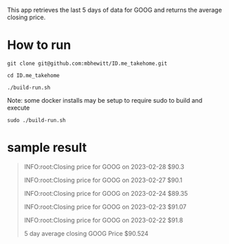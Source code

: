 This app retrieves the last 5 days of data for GOOG and returns the average closing price.

# How to run

`git clone git@github.com:mbhewitt/ID.me_takehome.git`

`cd ID.me_takehome`

`./build-run.sh`

Note: some docker installs may be setup to require sudo to build and execute

`sudo ./build-run.sh`

# sample result
> INFO:root:Closing price for GOOG on 2023-02-28 $90.3
>
> INFO:root:Closing price for GOOG on 2023-02-27 $90.1
>
> INFO:root:Closing price for GOOG on 2023-02-24 $89.35
>
> INFO:root:Closing price for GOOG on 2023-02-23 $91.07
>
> INFO:root:Closing price for GOOG on 2023-02-22 $91.8
>
> 5 day average closing GOOG Price $90.524
